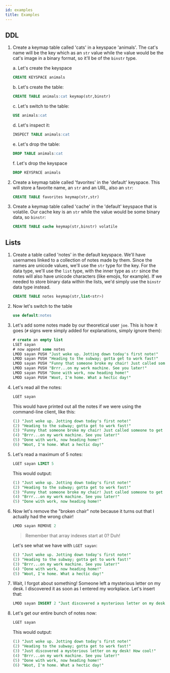 ```yaml
---
id: examples
title: Examples
---
```


## DDL

1.  Create a keymap table called 'cats' in a keyspace 'animals'. The cat's name will be the key
    which as an `str` value while the value would be the cat's image in a binary format, so it'll be
    of the `binstr` type.

    a. Let's create the keyspace

    ```sql
    CREATE KEYSPACE animals
    ```

    b. Let's create the table:

    ```sql
    CREATE TABLE animals:cat keymap(str,binstr)
    ```

    c. Let's switch to the table:

    ```sql
    USE animals:cat
    ```

    d. Let's inspect it:

    ```sql
    INSPECT TABLE animals:cat
    ```

    e. Let's drop the table:

    ```sql
    DROP TABLE animals:cat
    ```

    f. Let's drop the keyspace

    ```sql
    DROP KEYSPACE animals
    ```

2.  Create a keymap table called 'favorites' in the 'default' keyspace. This will store a favorite
    name, an `str` and an URL, also an `str`:

    ```sql
    CREATE TABLE favorites keymap(str,str)
    ```

3.  Create a keymap table called 'cache' in the 'default' keyspace that is volatile. Our cache key is an `str` while the value would be some binary data, so `binstr`:

    ```sql
    CREATE TABLE cache keymap(str,binstr) volatile
    ```

## Lists

1. Create a table called 'notes' in the default keyspace. We'll have usernames linked to a collection
   of notes made by them. Since the names are unicode values, we'll use the `str` type for the key.
   For the data type, we'll use the `list` type, with the inner type as `str` since the notes will also
   have unicode characters (like emojis, for example). If we needed to store binary data within the
   lists, we'd simply use the `binstr` data type instead.

   ```sql
   CREATE TABLE notes keymap(str,list<str>)
   ```

2. Now let's switch to the table

   ```sql
   use default:notes
   ```

3. Let's add some notes made by our theoretical user `joe`. This is how it goes (`#` signs were simply
   added for explanations, simply ignore them):

   ```sql
   # create an empty list
   LSET sayan
   # now append some notes
   LMOD sayan PUSH "Just woke up. Jotting down today's first note!"
   LMOD sayan PUSH "Heading to the subway; gotta get to work fast!"
   LMOD sayan PUSH "Funny that someone broke my chair! Just called someone to get it fixed!"
   LMOD sayan PUSH "Brrr...on my work machine. See you later!"
   LMOD sayan PUSH "Done with work, now heading home!"
   LMOD sayan PUSH "Woot, I'm home. What a hectic day!"
   ```

4. Let's read all the notes:

   ```sql
   LGET sayan
   ```

   This would have printed out all the notes if we were using the command-line client, like this:

   ```sql
   (1) "Just woke up. Jotting down today's first note!"
   (2) "Heading to the subway; gotta get to work fast!"
   (3) "Funny that someone broke my chair! Just called someone to get it fixed!"
   (4) "Brrr...on my work machine. See you later!"
   (5) "Done with work, now heading home!"
   (6) "Woot, I'm home. What a hectic day!"
   ```

5. Let's read a maximum of 5 notes:

   ```sql
   LGET sayan LIMIT 5
   ```

   This would output:

   ```sql
   (1) "Just woke up. Jotting down today's first note!"
   (2) "Heading to the subway; gotta get to work fast!"
   (3) "Funny that someone broke my chair! Just called someone to get it fixed!"
   (4) "Brrr...on my work machine. See you later!"
   (5) "Done with work, now heading home!"
   ```

6. Now let's remove the "broken chair" note because it turns out that I actually had the wrong chair!

   ```sql
   LMOD sayan REMOVE 2
   ```

   > Remember that array indexes start at 0? Duh!

   Let's see what we have with `LGET sayan`:

   ```sql
   (1) "Just woke up. Jotting down today's first note!"
   (2) "Heading to the subway; gotta get to work fast!"
   (3) "Brrr...on my work machine. See you later!"
   (4) "Done with work, now heading home!"
   (5) "Woot, I'm home. What a hectic day!"
   ```

7. Wait, I forgot about something! Someone left a mysterious letter on my desk. I discovered it as soon
   as I entered my workplace. Let's insert that:

   ```sql
   LMOD sayan INSERT 2 "Just discovered a mysterious letter on my desk! How cool!"
   ```

8. Let's get our entire bunch of notes now:

   ```sql
   LGET sayan
   ```

   This would output:

   ```sql
   (1) "Just woke up. Jotting down today's first note!"
   (2) "Heading to the subway; gotta get to work fast!"
   (3) "Just discovered a mysterious letter on my desk! How cool!"
   (4) "Brrr...on my work machine. See you later!"
   (5) "Done with work, now heading home!"
   (6) "Woot, I'm home. What a hectic day!"
   ```
